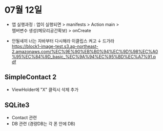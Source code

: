 # 07월 12일

- 앱 실행과정 : 앱이 실행되면 > manifests > Action main >  
멤버변수 생성(메모리공간확보) > onCreate

- 안될새끼 너는 자바부터 다시해라 이클립스 켜고 ↓ 드가라  
https://block1-image-test.s3.ap-northeast-2.amazonaws.com/%EC%9E%90%EB%B0%94%EC%9D%98%EC%A0%95%EC%84%9D_basic_%EC%9A%94%EC%95%BD%EC%A7%91.pdf

## SimpleContact 2

- ViewHolder에 "X" 클릭시 삭제 추가


## SQLite3
- Contact 관련
- DB 관련 (경량DB는 각 폰 안에 DB)